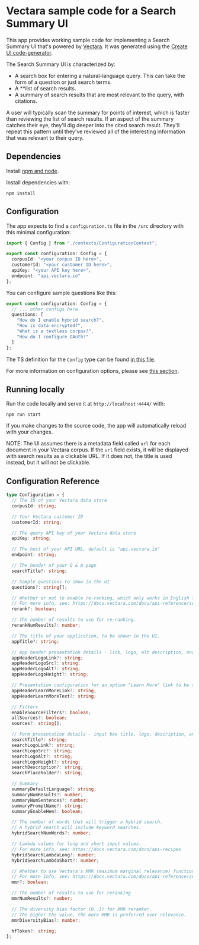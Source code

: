 # Vectara sample code for a Search Summary UI

This app provides working sample code for implementing a Search Summary UI that's powered by [Vectara](https://vectara.com/). It was generated using the [Create UI code-generator](https://github.com/vectara/create-ui).

The Search Summary UI is characterized by:

- A search box for entering a natural-language query. This can take the form of a question or just search terms.
- A \*\*list of search results.
- A summary of search results that are most relevant to the query, with citations.

A user will typically scan the summary for points of interest, which is faster than reviewing the list of search results. If an aspect of the summary catches their eye, they'll dig deeper into the cited search result. They'll repeat this pattern until they've reviewed all of the interesting information that was relevant to their query.

## Dependencies

Install [npm and node](https://nodejs.org/en/download).

Install dependencies with:

```
npm install
```

## Configuration

The app expects to find a `configuration.ts` file in the `/src` directory with this minimal configuration:

```ts
import { Config } from "./contexts/ConfigurationContext";

export const configuration: Config = {
  corpusId: "<your corpus ID here>",
  customerId: "<your customer ID here>",
  apiKey: "<your API key here>",
  endpoint: "api.vectara.io"
};
```

You can configure sample questions like this:

```ts
export const configuration: Config = {
  // ... other configs here
  questions: [
    "How do I enable hybrid search?",
    "How is data encrypted?",
    "What is a textless corpus?",
    "How do I configure OAuth?"
  ]
};
```

The TS definition for the `Config` type can be found [in this file](https://github.com/vectara/create-ui/blob/main/apps/qa/src/contexts/ConfigurationContext.tsx).

For more information on configuration options, please see [this section](#configuration-reference).

## Running locally

Run the code locally and serve it at `http://localhost:4444/` with:

```
npm run start
```

If you make changes to the source code, the app will automatically reload with your changes.

NOTE: The UI assumes there is a metadata field called `url` for each document in your Vectara corpus. If the `url` field exists, it will be displayed with search results as a clickable URL. If it does not, the title is used instead, but it will not be clickable.

## Configuration Reference

```ts
type Configuration = {
  // The ID of your Vectara data store
  corpusId: string;

  // Your Vectara customer ID
  customerId: string;

  // The query API key of your Vectara data store
  apiKey: string;

  // The host of your API URL, default is "api.vectara.io"
  endpoint: string;

  // The header of your Q & A page
  searchTitle?: string;

  // Sample questions to show in the UI
  questions?: string[];

  // Whether or not to enable re-ranking, which only works in English for now.
  // For more info, see: https://docs.vectara.com/docs/api-reference/search-apis/reranking
  rerank?: boolean;

  // The number of results to use for re-ranking.
  rerankNumResults?: number;

  // The title of your application, to be shown in the UI.
  appTitle?: string;

  // App header presentation details - link, logo, alt description, and logo height.
  appHeaderLogoLink?: string;
  appHeaderLogoSrc?: string;
  appHeaderLogoAlt?: string;
  appHeaderLogoHeight?: string;

  // Presentation configuration for an option "Learn More" link to be shown at the top of the UI.
  appHeaderLearnMoreLink?: string;
  appHeaderLearnMoreText?: string;

  // Filters
  enableSourceFilters?: boolean;
  allSources?: boolean;
  sources?: string[];

  // Form presentation details - input box title, logo, description, and placeholder
  searchTitle?: string;
  searchLogoLink?: string;
  searchLogoSrc?: string;
  searchLogoAlt?: string;
  searchLogoHeight?: string;
  searchDescription?: string;
  searchPlaceholder?: string;

  // Summary
  summaryDefaultLanguage?: string;
  summaryNumResults?: number;
  summaryNumSentences?: number;
  summaryPromptName?: string;
  summaryEnableHem?: boolean;

  // The number of words that will trigger a hybrid search.
  // A hybrid search will include keyword searches.
  hybridSearchNumWords?: number;

  // Lambda values for long and short input values.
  // For more info, see: https://docs.vectara.com/docs/api-recipes
  hybridSearchLambdaLong?: number;
  hybridSearchLambdaShort?: number;

  // Whether to use Vectara's MMR (maximum marginal relevance) functionality.
  // For more info, see: https://docs.vectara.com/docs/api-reference/search-apis/reranking
  mmr?: boolean;

  // The number of results to use for reranking
  mmrNumResults?: number;

  // The diversity bias factor (0..1) for MMR reranker.
  // The higher the value, the more MMR is preferred over relevance.
  mmrDiversityBias?: number;

  hfToken?: string;
};
```
